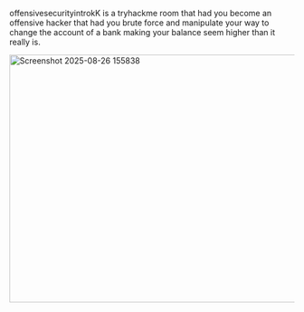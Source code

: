 offensivesecurityintrokK is a tryhackme room that had you become an offensive hacker that had you brute force and manipulate your way to change the account of a bank making your balance seem higher than it really is.

<img width="985" height="437" alt="Screenshot 2025-08-26 155838" src="https://github.com/user-attachments/assets/861e49eb-2b94-45c0-b4df-9855a1dbc94a" />
